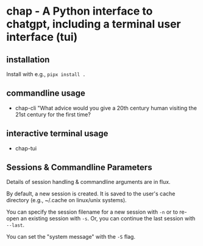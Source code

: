 <!--
SPDX-FileCopyrightText: 2021 Jeff Epler

SPDX-License-Identifier: MIT
-->
# chap - A Python interface to chatgpt, including a terminal user interface (tui)

## installation

Install with e.g., `pipx install .`

## commandline usage

 * chap-cli "What advice would you give a 20th century human visiting the 21st century for the first time?

## interactive terminal usage
 * chap-tui

## Sessions & Commandline Parameters

Details of session handling & commandline arguments are in flux.

By default, a new session is created. It is saved to the user's cache directory (e.g., ~/.cache
on linux/unix systems).

You can specify the session filename for a new session with `-n` or to re-open an existing
session with `-s`. Or, you can continue the last session with `--last`.

You can set the "system message" with the `-S` flag.

